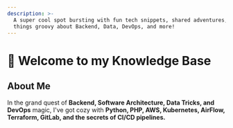 ```yaml
---
description: >-
  A super cool spot bursting with fun tech snippets, shared adventures, and all
  things groovy about Backend, Data, DevOps, and more!
---
```


# 👋 Welcome to my Knowledge Base

## About Me

In the grand quest of **Backend, Software Architecture, Data Tricks, and DevOps** magic, I've got cozy with **Python, PHP, AWS, Kubernetes, AirFlow, Terraform, GitLab, and the secrets of CI/CD pipelines.**

##
